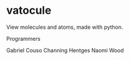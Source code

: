 # vatocule
View molecules and atoms, made with python.

Programmers

Gabriel Couso
Channing Hentges
Naomi Wood
